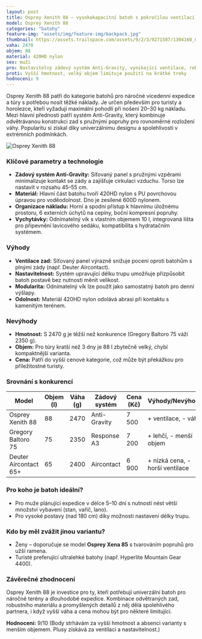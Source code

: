 ```yaml
---
layout: post
title: Osprey Xenith 88 – vysokokapacitní batoh s pokročilou ventilací zádového systému
model: Osprey Xenith 88
categories: "batohy"
feature-img: "assets/img/feature-img/backpack.jpg"
thumbnail: https://assets.trailspace.com/assets/9/2/3/9271587/1304168_004_main.jpg
vaha: 2470
objem: 88
material: 420HD nylon
sex: muži
pro: Nastavitelný zádový systém Anti-Gravity, vynikající ventilace, robustní konstrukce, integrovaná organizace nákladu
proti: Vyšší hmotnost, velký objem limituje použití na krátké treky
hodnoceni: 9
---
```



Osprey Xenith 88 patří do kategorie batohů pro náročné vícedenní expedice a túry s potřebou nosit těžké náklady. Je určen především pro turisty a horolezce, kteří vyžadují maximální pohodlí při nošení 20–30 kg nákladu. Mezi hlavní přednosti patří systém Anti-Gravity, který kombinuje odvětrávanou konstrukci zad s pružnými popruhy pro rovnoměrné rozložení váhy. Popularitu si získal díky univerzálnímu designu a spolehlivosti v extrémních podmínkách.

![Osprey Xenith 88](https://res.cloudinary.com/dvwv5cne3/image/fetch/w_auto,h_450,c_fill,g_auto,f_auto,q_auto/https://assets.trailspace.com/assets/9/2/3/9271587/1304168_004_main.jpg)

### Klíčové parametry a technologie
- **Zádový systém Anti-Gravity:** Síťovaný panel s pružnými vzpěrami minimalizuje kontakt se zády a zajišťuje cirkulaci vzduchu. Torso lze nastavit v rozsahu 45–55 cm.
- **Materiál:** Hlavní část batohu tvoří 420HD nylon s PU povrchovou úpravou pro voděodolnost. Dno je zesílené 600D nylonem.
- **Organizace nákladu:** Horní a spodní přístup k hlavnímu úložnému prostoru, 6 externích úchytů na cepíny, boční kompresní popruhy.
- **Vychytávky:** Odnímatelný vík s vlastním objemem 10 l, integrovaná lišta pro připevnění lavicového sedáku, kompatibilita s hydratačním systémem.

### Výhody
- **Ventilace zad:** Síťovaný panel výrazně snižuje pocení oproti batohům s plnými zády (např. Deuter Aircontact).
- **Nastavitelnost:** Systém upravující délku trupu umožňuje přizpůsobit batoh postavě bez nutnosti měnit velikost.
- **Modularita:** Odnímatelný vík lze použít jako samostatný batoh pro denní výšlapy.
- **Odolnost:** Materiál 420HD nylon odolává abrasi při kontaktu s kamenitým terénem.

### Nevýhody
- **Hmotnost:** S 2470 g je těžší než konkurence (Gregory Baltoro 75 váží 2350 g).
- **Objem:** Pro túry kratší než 3 dny je 88 l zbytečně velký, chybí kompaktnější varianta.
- **Cena:** Patří do vyšší cenové kategorie, což může být překážkou pro příležitostné turisty.

### Srovnání s konkurencí

| Model          | Objem (l) | Váha (g) | Zádový systém        | Cena (Kč) | Výhody/Nevýhody          |
|----------------|-----------|----------|----------------------|-----------|--------------------------|
| Osprey Xenith 88| 88        | 2470     | Anti-Gravity         | 7 500     | \+ ventilace, \- váha    |
| Gregory Baltoro 75| 75     | 2350     | Response A3          | 7 200     | \+ lehčí, \- menší objem |
| Deuter Aircontact 65+| 65   | 2400     | Aircontact           | 6 900     | \+ nízká cena, \- horší ventilace |

### Pro koho je batoh ideální?
- Pro muže plánující expedice v délce 5–10 dní s nutností nést větší množství vybavení (stan, vařič, lano).
- Pro vysoké postavy (nad 180 cm) díky možnosti nastavení délky trupu.

### Kdo by měl zvážit jinou variantu?
- Ženy – doporučuje se model **Osprey Xena 85** s tvarováním popruhů pro užší ramena.
- Turisté preferující ultralehké batohy (např. Hyperlite Mountain Gear 4400).

### Závěrečné zhodnocení
Osprey Xenith 88 je investice pro ty, kteří potřebují univerzální batoh pro náročné terény a dlouhodobé expedice. Kombinace odvětraných zad, robustního materiálu a promyšlených detailů z něj dělá spolehlivého partnera, i když vyšší váha a cena mohou být pro některé limitující.

**Hodnocení:** 9/10 (Body strhávám za vyšší hmotnost a absenci varianty s menším objemem. Plusy získává za ventilaci a nastavitelnost.)